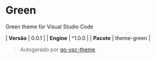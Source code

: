 # Green

Green theme for Visual Studio Code

| **Versão** | 0.0.1 |
| **Engine** | ^1.0.0 |
| **Pacote** | theme-green |

> Autogerado por [go-vsc-theme](https://github.com/natalbu/go-vsc-theme).
